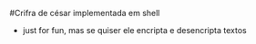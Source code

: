 #Crifra de césar implementada em shell 
- just for fun, mas se quiser ele encripta e desencripta textos
